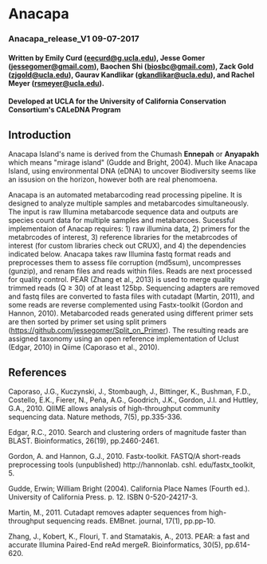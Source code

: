 # Anacapa

### Anacapa_release_V1		09-07-2017
#### Written by Emily Curd (eecurd@g.ucla.edu), Jesse Gomer (jessegomer@gmail.com), Baochen Shi (biosbc@gmail.com), Zack Gold (zjgold@ucla.edu), Gaurav Kandlikar (gkandlikar@ucla.edu), and Rachel Meyer (rsmeyer@ucla.edu). 
#### Developed at UCLA for the University of California Conservation Consortium's CALeDNA Program

## Introduction
Anacapa Island's name is derived from the Chumash __Ennepah__ or __Anyapakh__ which means "mirage island" (Gudde and Bright, 2004). Much like Anacapa Island, using environmental DNA (eDNA) to uncover Biodiversity seems like an issusion on the horizon, however both are real phenomoena.  

Anacapa is an automated metabarcoding read processing pipeline.  It is designed to analyze multiple samples and metabarcodes simultaneously. The input is raw Illumina metabarcode sequence data and outputs are species count data for multiple samples and metabarcoes. Sucessful implementaion of Anacap requires: 1) raw illumina data, 2) primers for the metabrcodes of interest, 3) reference libraries for the metabrcodes of interest (for custom libraries check out CRUX), and 4) the dependencies indicated below. Anacapa takes raw Illumina fastq format reads and preprocesses them to assess file corruption (md5sum), uncompresses (gunzip), and renam files and reads within files.  Reads are next processed for quality control.  PEAR (Zhang et al., 2013) is used to merge quality trimmed reads (Q ≥ 30) of at least 125bp.  Sequencing adapters are removed and fastq files are converted to fasta files with cutadapt (Martin, 2011), and some reads are reverse complemented using Fastx-toolkit (Gordon and Hannon, 2010).  Metabarcoded reads generated using different primer sets are then sorted by primer set using split primers (https://github.com/jessegomer/Split_on_Primer). The resulting reads are assigned taxonomy using an open reference implementation of Uclust (Edgar, 2010) in Qiime (Caporaso et al., 2010).  





## References
Caporaso, J.G., Kuczynski, J., Stombaugh, J., Bittinger, K., Bushman, F.D., Costello, E.K., Fierer, N., Peña, A.G., Goodrich, J.K., Gordon, J.I. and Huttley, G.A., 2010. QIIME allows analysis of high-throughput community sequencing data. Nature methods, 7(5), pp.335-336.

Edgar, R.C., 2010. Search and clustering orders of magnitude faster than BLAST. Bioinformatics, 26(19), pp.2460-2461.

Gordon, A. and Hannon, G.J., 2010. Fastx-toolkit. FASTQ/A short-reads preprocessing tools (unpublished) http://hannonlab. cshl. edu/fastx_toolkit, 5.

Gudde, Erwin; William Bright (2004). California Place Names (Fourth ed.). University of California Press. p. 12. ISBN 0-520-24217-3.

Martin, M., 2011. Cutadapt removes adapter sequences from high-throughput sequencing reads. EMBnet. journal, 17(1), pp.pp-10.

Zhang, J., Kobert, K., Flouri, T. and Stamatakis, A., 2013. PEAR: a fast and accurate Illumina Paired-End reAd mergeR. Bioinformatics, 30(5), pp.614-620.

